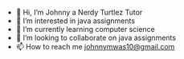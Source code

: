 - 👋 Hi, I’m Johnny a Nerdy Turtlez Tutor 
- 👀 I’m interested in java assignments 
- 🌱 I’m currently learning computer science
- 💞️ I’m looking to collaborate on java assignments 
- 📫 How to reach me johnnymwas10@gmail.com

<!---
johnnymwas is a ✨ special ✨ repository because its `README.md` (this file) appears on your GitHub profile.
You can click the Preview link to take a look at your changes.
--->
